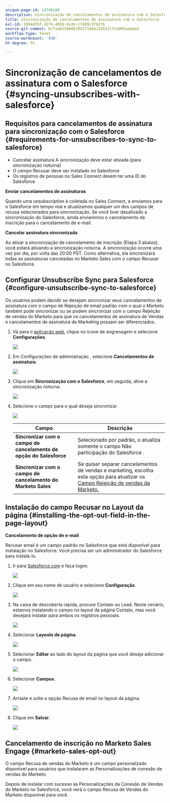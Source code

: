 ```yaml
---
unique-page-id: 14746188
description: Sincronização de cancelamentos de assinatura com o Salesforce - Documentos do Marketo - Documentação do produto
title: Sincronização de cancelamentos de assinatura com o Salesforce
exl-id: 1694d7bf-d2f6-4950-8a3e-c7d89c37b276
source-git-commit: bcfaab258b0b10d271debc2d5521f2a995aa6aed
workflow-type: tm+mt
source-wordcount: '438'
ht-degree: 5%

---
```


# Sincronização de cancelamentos de assinatura com o Salesforce {#syncing-unsubscribes-with-salesforce}

## Requisitos para cancelamentos de assinatura para sincronização com o Salesforce {#requirements-for-unsubscribes-to-sync-to-salesforce}

* Cancelar assinatura A sincronização deve estar ativada (para sincronização noturna)
* O campo Recusar deve ser instalado no Salesforce
* Os registros de pessoas no Sales Connect devem ter uma ID do Salesforce

**Enviar cancelamentos de assinaturas**

Quando uma unsubscription é coletada no Sales Connect, a enviamos para o Salesforce em tempo real e atualizamos qualquer um dos campos de recusa selecionados para sincronização. Se você tiver desativado a sincronização do Salesforce, ainda enviaremos o cancelamento de inscrição para o cancelamento de e-mail.

**Cancelar assinatura sincronizada**

Ao ativar a sincronização de cancelamento de inscrição (Etapa 3 abaixo), você estará ativando a sincronização noturna. A sincronização ocorre uma vez por dia, por volta das 20:00 PST. Como alternativa, ela sincronizará todas as assinaturas canceladas no Marketo Sales com o campo Recusar no Salesforce.

## Configurar Unsubscribe Sync para Salesforce {#configure-unsubscribe-sync-to-salesforce}

Os usuários podem decidir se desejam sincronizar seus cancelamentos de assinatura com o campo de Rejeição de email padrão com o qual o Marketo também pode sincronizar ou se podem sincronizar com o campo Rejeição de vendas do Marketo para que os cancelamentos de assinatura de Vendas e cancelamentos de assinatura de Marketing possam ser diferenciados.

1. Vá para o [aplicação web](https://toutapp.com/login), clique no ícone de engrenagem e selecione **Configurações**.

   ![](assets/one-1.png)

1. Em Configurações de administração , selecione **Cancelamentos de assinatura**.

   ![](assets/two-2.png)

1. Clique em **Sincronização com o Salesforce**, em seguida, ative a sincronização noturna.

   ![](assets/three-2.png)

1. Selecione o campo para o qual deseja sincronizar.

   ![](assets/4.png)

   | Campo | Descrição |
   |---|---|
   | **Sincronizar com o campo de cancelamento de opção do Salesforce** | Selecionado por padrão, o atualiza somente o campo Não participação do Salesforce . |
   | **Sincronizar com o campo de cancelamento do Marketo Sales** | Se quiser separar cancelamentos de vendas e marketing, escolha esta opção para atualizar os [Campo Rejeição de vendas da Marketo.](#msoo) |

## Instalação do campo Recusar no Layout da página {#installing-the-opt-out-field-in-the-page-layout}

**Cancelamento de opção de e-mail**

Recusar email é um campo padrão no Salesforce que está disponível para instalação no Salesforce. Você precisa ser um administrador do Salesforce para instalá-lo.

1. Ir para [Salesforce.com](https://salesforce.com) e faça logon.

   ![](assets/five-1.png)

1. Clique em seu nome de usuário e selecione **Configuração**.

   ![](assets/six-1.png)

1. Na caixa de descoberta rápida, procure Contato ou Lead. Neste cenário, estamos instalando o campo no layout da página Contato, mas você desejará instalar para ambos os registros pessoais.

   ![](assets/seven-1.png)

1. Selecionar **Layouts de página**.

   ![](assets/eight-1.png)

1. Selecionar **Editar** ao lado do layout da página que você deseja adicionar o campo.

   ![](assets/nine.png)

1. Selecionar **Campos**.

   ![](assets/ten.png)

1. Arraste e solte a opção Recusa de email no layout da página.

   ![](assets/11.png)

1. Clique em **Salvar**.

   ![](assets/twelve.png)

## Cancelamento de inscrição no Marketo Sales Engage {#marketo-sales-opt-out}

O campo Recusa de vendas do Marketo é um campo personalizado disponível para usuários que instalaram as Personalizações de conexão de vendas do Marketo.

Depois de instalar com sucesso as Personalizações da Conexão de Vendas do Marketo no Salesforce, você verá o campo Recusa de Vendas do Marketo disponível para você.
